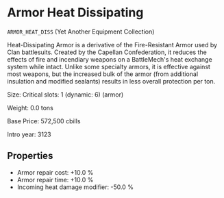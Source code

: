 # Armor Heat Dissipating

`ARMOR_HEAT_DISS` (Yet Another Equipment Collection)

Heat-Dissipating Armor is a derivative of the Fire-Resistant Armor used by Clan battlesuits. Created by the Capellan Confederation, it reduces the effects of fire and incendiary weapons on a BattleMech's heat exchange system while intact. Unlike some specialty armors, it is effective against most weapons, but the increased bulk of the armor (from additional insulation and modified sealants) results in less overall protection per ton.

Size: Critical slots: 1 (dynamic: 6) (armor)

Weight: 0.0 tons

Base Price: 572,500 cbills

Intro year: 3123

## Properties
* Armor repair cost: +10.0 %
* Armor repair time: +10.0 %
* Incoming heat damage modifier: -50.0 %
